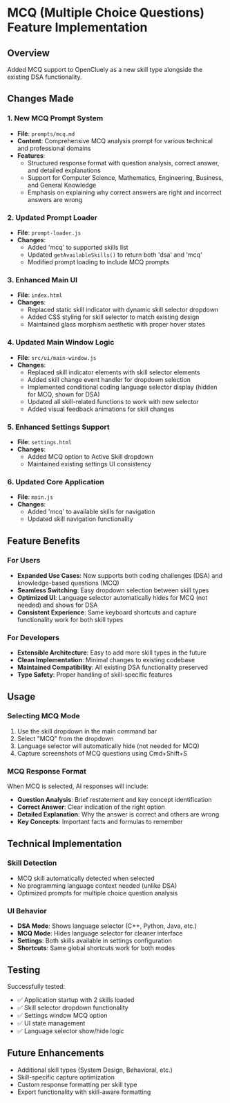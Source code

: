 # MCQ (Multiple Choice Questions) Feature Implementation

## Overview
Added MCQ support to OpenCluely as a new skill type alongside the existing DSA functionality.

## Changes Made

### 1. New MCQ Prompt System
- **File**: `prompts/mcq.md`
- **Content**: Comprehensive MCQ analysis prompt for various technical and professional domains
- **Features**: 
  - Structured response format with question analysis, correct answer, and detailed explanations
  - Support for Computer Science, Mathematics, Engineering, Business, and General Knowledge
  - Emphasis on explaining why correct answers are right and incorrect answers are wrong

### 2. Updated Prompt Loader
- **File**: `prompt-loader.js`
- **Changes**:
  - Added 'mcq' to supported skills list
  - Updated `getAvailableSkills()` to return both 'dsa' and 'mcq'
  - Modified prompt loading to include MCQ prompts

### 3. Enhanced Main UI
- **File**: `index.html`
- **Changes**:
  - Replaced static skill indicator with dynamic skill selector dropdown
  - Added CSS styling for skill selector to match existing design
  - Maintained glass morphism aesthetic with proper hover states

### 4. Updated Main Window Logic
- **File**: `src/ui/main-window.js`
- **Changes**:
  - Replaced skill indicator elements with skill selector elements
  - Added skill change event handler for dropdown selection
  - Implemented conditional coding language selector display (hidden for MCQ, shown for DSA)
  - Updated all skill-related functions to work with new selector
  - Added visual feedback animations for skill changes

### 5. Enhanced Settings Support
- **File**: `settings.html`
- **Changes**:
  - Added MCQ option to Active Skill dropdown
  - Maintained existing settings UI consistency

### 6. Updated Core Application
- **File**: `main.js`
- **Changes**:
  - Added 'mcq' to available skills for navigation
  - Updated skill navigation functionality

## Feature Benefits

### For Users
- **Expanded Use Cases**: Now supports both coding challenges (DSA) and knowledge-based questions (MCQ)
- **Seamless Switching**: Easy dropdown selection between skill types
- **Optimized UI**: Language selector automatically hides for MCQ (not needed) and shows for DSA
- **Consistent Experience**: Same keyboard shortcuts and capture functionality work for both skill types

### For Developers
- **Extensible Architecture**: Easy to add more skill types in the future
- **Clean Implementation**: Minimal changes to existing codebase
- **Maintained Compatibility**: All existing DSA functionality preserved
- **Type Safety**: Proper handling of skill-specific features

## Usage

### Selecting MCQ Mode
1. Use the skill dropdown in the main command bar
2. Select "MCQ" from the dropdown
3. Language selector will automatically hide (not needed for MCQ)
4. Capture screenshots of MCQ questions using Cmd+Shift+S

### MCQ Response Format
When MCQ is selected, AI responses will include:
- **Question Analysis**: Brief restatement and key concept identification
- **Correct Answer**: Clear indication of the right option
- **Detailed Explanation**: Why the answer is correct and others are wrong
- **Key Concepts**: Important facts and formulas to remember

## Technical Implementation

### Skill Detection
- MCQ skill automatically detected when selected
- No programming language context needed (unlike DSA)
- Optimized prompts for multiple choice question analysis

### UI Behavior
- **DSA Mode**: Shows language selector (C++, Python, Java, etc.)
- **MCQ Mode**: Hides language selector for cleaner interface
- **Settings**: Both skills available in settings configuration
- **Shortcuts**: Same global shortcuts work for both modes

## Testing
Successfully tested:
- ✅ Application startup with 2 skills loaded
- ✅ Skill selector dropdown functionality
- ✅ Settings window MCQ option
- ✅ UI state management
- ✅ Language selector show/hide logic

## Future Enhancements
- Additional skill types (System Design, Behavioral, etc.)
- Skill-specific capture optimization
- Custom response formatting per skill type
- Export functionality with skill-aware formatting
